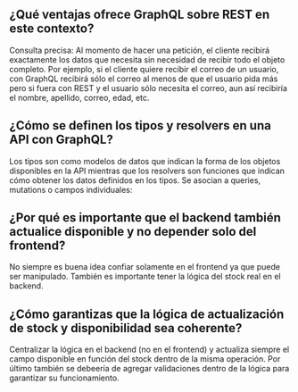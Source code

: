 ## ¿Qué ventajas ofrece GraphQL sobre REST en este contexto?
Consulta precisa:  Al momento de hacer una petición, el cliente recibirá exactamente los datos que necesita sin necesidad de recibir todo el objeto completo.  Por ejemplo, si el cliente quiere recibir el correo de un usuario, con GraphQL recibirá sólo el correo al menos de que el usuario pida más pero si fuera con REST y el usuario sólo necesita el correo, aun así recibiría el nombre, apellido, correo, edad, etc.

## ¿Cómo se definen los tipos y resolvers en una API con GraphQL?
Los tipos son como modelos de datos que indican la forma de los objetos disponibles en la API mientras que los resolvers son funciones que indican cómo obtener los datos definidos en los tipos. Se asocian a queries, mutations o campos individuales:

## ¿Por qué es importante que el backend también actualice disponible y no depender solo del frontend?
No siempre es buena idea confiar solamente en el frontend ya que puede ser manipulado.  También es importante tener la lógica del stock real en el backend.

## ¿Cómo garantizas que la lógica de actualización de stock y disponibilidad sea coherente?
Centralizar la lógica en el backend (no en el frontend) y actualiza siempre el campo disponible en función del stock dentro de la misma operación. Por último también se debeería de agregar validaciones dentro de la lógica para garantizar su funcionamiento.
